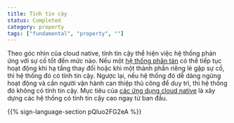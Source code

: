 ```yaml
---
title: Tính tin cậy
status: Completed
category: property
tags: ["fundamental", "property", ""]
---
```


Theo góc nhìn của cloud native, tính tin cậy thể hiện việc hệ thống phản ứng với sự cố tốt đến mức nào.
Nếu một [hệ thống phân tán](/distributed-systems/) có thể tiếp tục hoạt động khi hạ tầng thay đổi hoặc khi một thành phần riêng lẻ gặp sự cố, thì hệ thống đó có tính tin cậy.
Ngược lại, nếu hệ thống đó dễ dàng ngừng hoạt động và cần người vận hành can thiệp thủ công để duy trì, thì hệ thống đó không có tính tin cậy.
Mục tiêu của [các ứng dụng cloud native](/vi/cloud-native-apps/) là xây dựng các hệ thống có tính tin cậy cao ngay từ ban đầu.

{{% sign-language-section pQluo2FG2eA %}}
